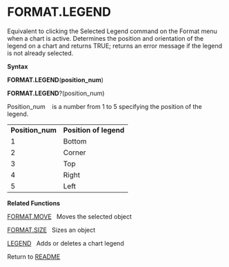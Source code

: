 # FORMAT.LEGEND

Equivalent to clicking the Selected Legend command on the Format menu
when a chart is active. Determines the position and orientation of the
legend on a chart and returns TRUE; returns an error message if the
legend is not already selected.

**Syntax**

**FORMAT.LEGEND**(**position\_num**)

**FORMAT.LEGEND**?(position\_num)

Position\_num&nbsp;&nbsp;&nbsp;&nbsp;is a number from 1 to 5 specifying
the position of the legend.

|                   |                        |
| ----------------- | ---------------------- |
| **Position\_num** | **Position of legend** |
| 1                 | Bottom                 |
| 2                 | Corner                 |
| 3                 | Top                    |
| 4                 | Right                  |
| 5                 | Left                   |

**Related Functions**

[FORMAT.MOVE](FORMAT.MOVE.md)&nbsp;&nbsp;&nbsp;Moves the selected object

[FORMAT.SIZE](FORMAT.SIZE.md)&nbsp;&nbsp;&nbsp;Sizes an object

[LEGEND](LEGEND.md)&nbsp;&nbsp;&nbsp;Adds or deletes a chart legend



Return to [README](README.md#F)


